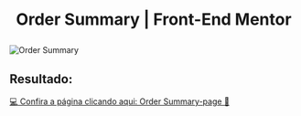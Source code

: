 <h1 align="center">
  <p align="center">Order Summary | Front-End Mentor</p> 
</h1>

<img src="" alt="Order Summary">

## Resultado:

[:computer: Confira a página clicando aqui: Order Summary-page :tada:]()
